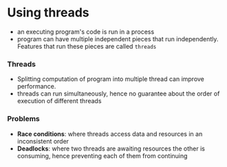 # Using threads

- an executing program's code is run in a process
- program can have multiple independent pieces that run independently. Features that run these pieces are called `threads`

### Threads

- Splitting computation of program into multiple thread can improve performance.
- threads can run simultaneously, hence no guarantee about the order of execution of different threads


### Problems

- **Race conditions**: where threads access data and resources in an inconsistent order
- **Deadlocks**:  where two threads are awaiting resources the other is consuming, hence 
preventing each of them from continuing 
